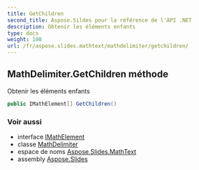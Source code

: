 ```yaml
---
title: GetChildren
second_title: Aspose.Sildes pour la référence de l'API .NET
description: Obtenir les éléments enfants
type: docs
weight: 100
url: /fr/aspose.slides.mathtext/mathdelimiter/getchildren/
---
```


## MathDelimiter.GetChildren méthode

Obtenir les éléments enfants

```csharp
public IMathElement[] GetChildren()
```

### Voir aussi

* interface [IMathElement](../../imathelement)
* classe [MathDelimiter](../../mathdelimiter)
* espace de noms [Aspose.Slides.MathText](../../mathdelimiter)
* assembly [Aspose.Slides](../../../)

<!-- NE PAS ÉDITER : généré par xmldocmd pour Aspose.Slides.dll -->